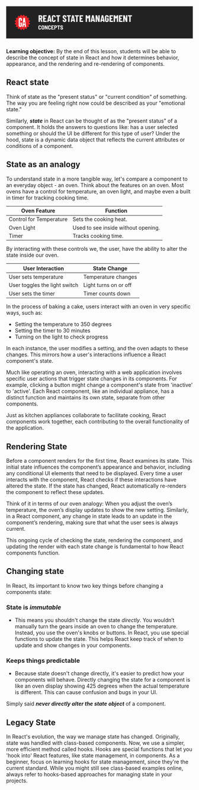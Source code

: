 # ![React State Management - Concepts](./assets/hero.png)

**Learning objective:** By the end of this lesson, students will be able to describe the concept of state in React and how it determines behavior, appearance, and the rendering and re-rendering of components.

## React state

Think of state as the "present status" or "current condition" of something. The way you are feeling right now could be described as your "emotional state."

Similarly, **_state_** in React can be thought of as the "present status" of a component. It holds the answers to questions like: has a user selected something or should the UI be different for this type of user? Under the hood, state is a dynamic data object that reflects the current attributes or conditions of a component.

## State as an analogy

To understand state in a more tangible way, let's compare a component to an everyday object - an oven. Think about the features on an oven. Most ovens have a control for temperature, an oven light, and maybe even a built in timer for tracking cooking time.

| **Oven Feature**        | **Function**                        |
| ----------------------- | ----------------------------------- |
| Control for Temperature | Sets the cooking heat.              |
| Oven Light              | Used to see inside without opening. |
| Timer                   | Tracks cooking time.                |

By interacting with these controls we, the user, have the ability to alter the state inside our oven.

| **User Interaction**          | **State Change**      |
| ----------------------------- | --------------------- |
| User sets temperature         | Temperature changes   |
| User toggles the light switch | Light turns on or off |
| User sets the timer           | Timer counts down     |

In the process of baking a cake, users interact with an oven in very specific ways, such as:

- Setting the temperature to 350 degrees
- Setting the timer to 30 minutes
- Turning on the light to check progress

In each instance, the user modifies a setting, and the oven adapts to these changes. This mirrors how a user's interactions influence a React component's state.

Much like operating an oven, interacting with a web application involves specific user actions that trigger state changes in its components. For example, clicking a button might change a component's state from 'inactive' to 'active'. Each React component, like an individual appliance, has a distinct function and maintains its own state, separate from other components.

Just as kitchen appliances collaborate to facilitate cooking, React components work together, each contributing to the overall functionality of the application. 

## Rendering State

Before a component renders for the first time, React examines its state. This initial state influences the component’s appearance and behavior, including any conditional UI elements that need to be displayed. Every time a user interacts with the component, React checks if these interactions have altered the state. If the state has changed, React automatically re-renders the component to reflect these updates.

Think of it in terms of our oven analogy: When you adjust the oven’s temperature, the oven’s display updates to show the new setting. Similarly, in a React component, any change in state leads to an update in the component’s rendering, making sure that what the user sees is always current.

This ongoing cycle of checking the state, rendering the component, and updating the render with each state change is fundamental to how React components function.

## Changing state

In React, its important to know two key things before changing a components state:

### State is *immutable*

- This means you shouldn't change the state *directly*. You wouldn’t manually turn the gears inside an oven to change the temperature. Instead, you use the oven's knobs or buttons. In React, you use special functions to update the state. This helps React keep track of when to update and show changes in your components.

### Keeps things predictable

- Because state doesn't change directly, it's easier to predict how your components will behave. Directly changing the state for a component is like an oven display showing 425 degrees when the actual temperature is different. This can cause confusion and bugs in your UI.

Simply said ***never directly alter the state object*** of a component.

## Legacy State

In React's evolution, the way we manage state has changed. Originally, state was handled with class-based components. Now, we use a simpler, more efficient method called hooks. Hooks are special functions that let you 'hook into' React features, like state management, in components. As a beginner, focus on learning hooks for state management, since they're the current standard. While you might still see class-based examples online, always refer to hooks-based approaches for managing state in your projects.
